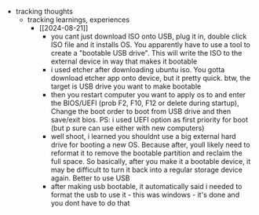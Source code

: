   * tracking thoughts
    * tracking learnings, experiences
      * [[2024-08-21]]
        * you cant just download ISO onto USB, plug it in, double click ISO file and it installs OS. You apparently have to use a tool to create a "bootable USB drive". This will write the ISO to the external device in way that makes it bootable
        * i used etcher after downloading ubuntu iso. You gotta download etcher app onto device, but it pretty quick. btw, the target is USB drive you want to make bootable
        * then you restart computer you want to apply os to and enter the BIOS/UEFI (prob F2, F10, F12 or delete during startup), Change the boot order to boot from USB drive and then save/exit bios. PS: i used UEFI option as first priority for boot (but p sure can use either with new computers)
        * well shoot, i learned you shouldnt use a big external hard drive for booting a new OS. Because after, youll likely need to reformat it to remove the bootable partition and reclaim the full space. So basically, after you make it a bootable device, it may be difficult to turn it back into a regular storage device again. Better to use USB
        * after making usb bootable, it automatically said i needed to format the usb to use it - this was windows - it's done and you dont have to do that